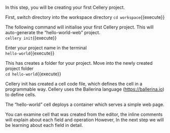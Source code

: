 In this step, you will be creating your first Cellery project.

First, switch directory into the workspace directory
`cd workspace`{{execute}}

The following command will initialise your first Cellery project. This will auto-generate the “hello-world-web” project.  
`cellery init`{{execute}}

Enter your project name in the terminal  
`hello-world`{{execute}}

This has creates a folder for your project. Move into the newly created project folder  
`cd hello-world`{{execute}}

Cellery init has created a cell code file, which defines the cell in a programmable way. Cellery uses the Ballerina language (https://ballerina.io) to define cells.

The “hello-world” cell deploys a container which serves a simple web page.

You can examine cell that was created from the editor, the inline comments will explain about each field and operation However, In the next step we will be learning about each field in detail.
